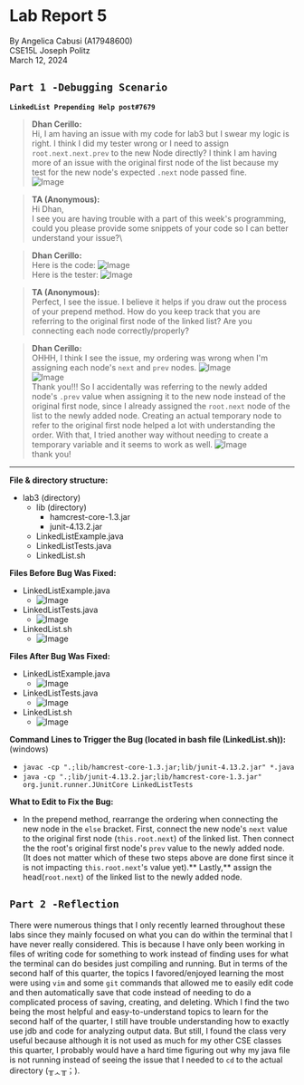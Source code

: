# Lab Report 5
By Angelica Cabusi (A17948600)\
CSE15L Joseph Politz\
March 12, 2024
## `Part 1 -Debugging Scenario`
**```LinkedList Prepending Help post#7679```**
> **Dhan Cerillo:**\
> Hi, I am having an issue with my code for lab3 but I swear my logic is right. I think I did my tester wrong or I need to assign ```root.next.next.prev``` to the new Node directly? I think I am having more of an issue with the original first node of the list because my test for the new node's expected `.next` node passed fine.\
![Image](L5_2.png)

> **TA (Anonymous):**\
> Hi Dhan,\
> I see you are having trouble with a part of this week's programming, could you please provide some snippets of your code so I can better understand your issue?\

> **Dhan Cerillo:**\
> Here is the code:
> ![Image](L5_4.png)\
> Here is the tester:
> ![Image](L5_3.png)

> **TA (Anonymous):**\
> Perfect, I see the issue. I believe it helps if you draw out the process of your prepend method. How do you keep track that you are referring to the original first node of the linked list? Are you connecting each node correctly/properly?

> **Dhan Cerillo:**\
> OHHH, I think I see the issue, my ordering was wrong when I'm assigning each node's `next` and `prev` nodes.
>  ![Image](L5_5.png)\
>  ![Image](L5_6.png)\
> Thank you!!! So I accidentally was referring to the newly added node's `.prev` value when assigning it to the new node instead of the original first node, since I already assigned the `root.next` node of the list to the newly added node. Creating an actual temporary node to refer to the original first node helped a lot with understanding the order. With that, I tried another way without needing to create a temporary variable and it seems to work as well.
> ![Image](L5_7.png)\
> thank you!

---
**File & directory structure:**
- lab3 (directory)
  - lib (directory)
    - hamcrest-core-1.3.jar
    - junit-4.13.2.jar
  - LinkedListExample.java
  - LinkedListTests.java
  - LinkedList.sh

**Files Before Bug Was Fixed:**
- LinkedListExample.java
  - ![Image](L5_4.png)
- LinkedListTests.java 
  - ![Image](L5_3.png)
- LinkedList.sh
  - ![Image](L5_9.png)

 **Files After Bug Was Fixed:**
- LinkedListExample.java
  - ![Image](L5_10.png)
- LinkedListTests.java 
  - ![Image](L5_3.png)
- LinkedList.sh
  - ![Image](L5_9.png)

**Command Lines to Trigger the Bug (located in bash file (LinkedList.sh)):**  (windows)
- `javac -cp ".;lib/hamcrest-core-1.3.jar;lib/junit-4.13.2.jar" *.java`
- `java -cp ".;lib/junit-4.13.2.jar;lib/hamcrest-core-1.3.jar" org.junit.runner.JUnitCore LinkedListTests`

**What to Edit to Fix the Bug:**
- In the prepend method, rearrange the ordering when connecting the new node in the `else` bracket. First, connect the new node's `next` value to the original first node (`this.root.next`) of the linked list. Then connect the the root's original first node's `prev` value to the newly added node. (It does not matter which of these two steps above are done first since it is not impacting `this.root.next`'s value yet).** Lastly,** assign the head(`root.next`) of the linked list to the newly added node.


## `Part 2 -Reflection`
There were numerous things that I only recently learned throughout these labs since they mainly focused on what you can do within the terminal that I have never really considered. This is because I have only been working in files of writing code for something to work instead of finding uses for what the terminal can do besides just compiling and running. But in terms of the second half of this quarter, the topics I favored/enjoyed learning the most were using `vim` and some `git` commands that allowed me to easily edit code and then automatically save that code instead of needing to do a complicated process of saving, creating, and deleting. Which I find the two being the most helpful and easy-to-understand topics to learn for the second half of the quarter, I still have trouble understanding how to exactly use jdb and code for analyzing output data. But still, I found the class very useful because although it is not used as much for my other CSE classes this quarter, I probably would have a hard time figuring out why my java file is not running instead of seeing the issue that I needed to `cd` to the actual directory (╥ᆺ╥；). 
